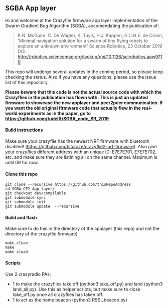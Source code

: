 ## SGBA App layer

Hi and welcome at the Crazyflie firmware app layer implementation of the Swarm Gradient Bug Algorithm (SGBA), accomendating the publication of:

> K.N. McGuire, C. De Wagter, K. Tuyls, H.J. Kappen, G.C.H.E. de Croon,
> 'Minimal navigation solution for a swarm of tiny flying robots to explore an unknown environment'
> Science Robotics, 23 October 2019 
> DOI: http://robotics.sciencemag.org/lookup/doi/10.1126/scirobotics.aaw9710

This repo will undergo several updates in the coming period, so please keep checking the status. Also if you have any questions, please use the issue list of this repository.

**Please beware that this code is not the actual source code with which the Crazyflies in the publication has flown with. This is just an updated firmware to showcase the new applayer and peer2peer communication. If you want the old original firmware code that actually flew in the real-world experiments as in the paper, go to https://github.com/tudelft/SGBA_code_SR_2019**

#### Build instructions

Make sure your crazyflie has the newest NRF firmware with bluetooth disabled! (https://github.com/bitcraze/crazyflie2-nrf-firmware). Also give your crazyflies different address with an unique ID: E7E7E701, E7E7E702, etc. and make sure they are listining all on the same channel. Maximum is until 09 for now.

#### Clone this repo

```
git clone --recursive https://github.com/thisRepoAddress
cd SGBA_CF2_App_layer/
git checkout dev/compilable
git submodule sync
git submodule init
git submodule update  --recursive
```

#### Build and flash
Make sure to do this in the directory of the applayer (this repo) and not the directory of the crazyflie firmware)

```
make clean
make
make cload
```

#### Scripts
Use 2 crazyradio PAs: 
 - 1 to make the crazyflies take off (python3 take_off.py) and land (python3 land_all.py). Use this as helper scripts, but make sure to close take_off.py once all crazyflies has taken off.
 - 1 to act as the home beacon (python3 RSSI_beacon.py)

